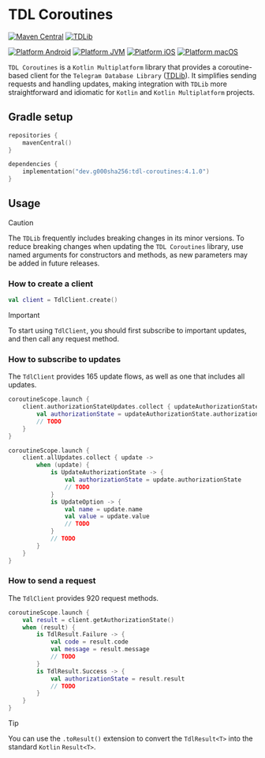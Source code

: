 # TDL Coroutines

[![Maven Central](https://img.shields.io/github/v/release/g000sha256/tdl-coroutines?label=Maven%20Central&labelColor=171C35&color=E38E33)](https://central.sonatype.com/artifact/dev.g000sha256/tdl-coroutines)
[![TDLib](https://img.shields.io/badge/TDLib-v1.8.56-blue?labelColor=19212A&color=53A5E3)](https://github.com/tdlib/td/tree/36b05e9e0310c9a32ae6cb807fe22c96600f6061)

[![Platform Android](https://img.shields.io/static/v1?label=Platform&labelColor=333333&message=Android&color=3DDC84)](https://klibs.io/project/g000sha256/tdl-coroutines)
[![Platform JVM](https://img.shields.io/static/v1?label=Platform&labelColor=333333&message=JVM&color=ED8B00)](https://klibs.io/project/g000sha256/tdl-coroutines)
[![Platform iOS](https://img.shields.io/static/v1?label=Platform&labelColor=333333&message=iOS&color=A2AAAD)](https://klibs.io/project/g000sha256/tdl-coroutines)
[![Platform macOS](https://img.shields.io/static/v1?label=Platform&labelColor=333333&message=macOS&color=A2AAAD)](https://klibs.io/project/g000sha256/tdl-coroutines)

`TDL Coroutines` is a `Kotlin Multiplatform` library that provides a coroutine-based client for the
`Telegram Database Library` ([TDLib](https://github.com/tdlib/td)). It simplifies sending requests and handling updates, making
integration with `TDLib` more straightforward and idiomatic for `Kotlin` and `Kotlin Multiplatform` projects.

## Gradle setup

```kotlin
repositories {
    mavenCentral()
}
```

```kotlin
dependencies {
    implementation("dev.g000sha256:tdl-coroutines:4.1.0")
}
```

## Usage

> [!CAUTION]
> The `TDLib` frequently includes breaking changes in its minor versions.
> To reduce breaking changes when updating the `TDL Coroutines` library,
> use named arguments for constructors and methods, as new parameters may be added in future releases.

### How to create a client

```kotlin
val client = TdlClient.create()
```

> [!IMPORTANT]
> To start using `TdlClient`, you should first subscribe to important updates, and then call any request method.

### How to subscribe to updates

The `TdlClient` provides 165 update flows, as well as one that includes all updates.

```kotlin
coroutineScope.launch {
    client.authorizationStateUpdates.collect { updateAuthorizationState ->
        val authorizationState = updateAuthorizationState.authorizationState
        // TODO
    }
}
```

```kotlin
coroutineScope.launch {
    client.allUpdates.collect { update ->
        when (update) {
            is UpdateAuthorizationState -> {
                val authorizationState = update.authorizationState
                // TODO
            }
            is UpdateOption -> {
                val name = update.name
                val value = update.value
                // TODO
            }
            // TODO
        }
    }
}
```

### How to send a request

The `TdlClient` provides 920 request methods.

```kotlin
coroutineScope.launch {
    val result = client.getAuthorizationState()
    when (result) {
        is TdlResult.Failure -> {
            val code = result.code
            val message = result.message
            // TODO
        }
        is TdlResult.Success -> {
            val authorizationState = result.result
            // TODO
        }
    }
}
```

> [!TIP]
> You can use the `.toResult()` extension to convert the `TdlResult<T>` into the standard `Kotlin` `Result<T>`.
